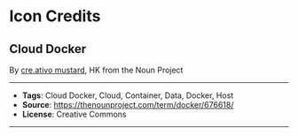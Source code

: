 # Icon Credits
## Cloud Docker
By [cre.ativo mustard](https://thenounproject.com/cre.ativo.mustard), HK from the Noun Project

---

* **Tags**: Cloud Docker, Cloud, Container, Data, Docker, Host
* **Source**: https://thenounproject.com/term/docker/676618/
* **License**: Creative Commons

---